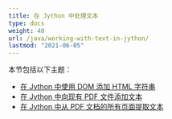 ```yaml
---
title: 在 Jython 中处理文本
type: docs
weight: 40
url: /java/working-with-text-in-jython/
lastmod: "2021-06-05"
---
```


本节包括以下主题：

- [在 Jython 中使用 DOM 添加 HTML 字符串](/pdf/java/add-html-string-using-dom-in-jython/)
- [在 Jython 中向现有 PDF 文件添加文本](/pdf/java/add-text-to-an-existing-pdf-file-in-jython/)
- [在 Jython 中从 PDF 文档的所有页面提取文本](/pdf/java/extract-text-from-all-the-pages-of-a-pdf-document-in-jython/)